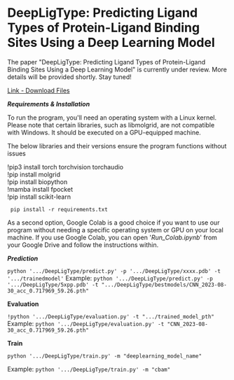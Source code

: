 # DeepLigType: Predicting Ligand Types of Protein-Ligand Binding Sites Using a Deep Learning Model

The paper "DeepLigType: Predicting Ligand Types of Protein-Ligand Binding Sites Using a Deep Learning Model" is currently under review. More details will be provided shortly. Stay tuned!


[Link - Download Files](https://drive.google.com/drive/folders/1WVIpv6CbHBnRcE_0qR8E9AEwu7-CGgCZ?usp=sharing) 

**_Requirements & Installation_**

To run the program, you'll need an operating system with a Linux kernel. Please note that certain libraries, such as libmolgrid, are not compatible with Windows. It should be executed on a GPU-equipped machine.

The below libraries and their versions ensure the program functions without issues

!pip3 install torch torchvision torchaudio<br/>
!pip install molgrid<br/>
!pip install biopython<br/>
!mamba install fpocket<br/>
!pip install scikit-learn<br/>

``` pip install -r requirements.txt```

As a second option, Google Colab is a good choice if you want to use our program without needing a specific operating system or GPU on your local machine. If you use Google Colab, you can open '_Run_Colab.ipynb_' from your Google Drive and follow the instructions within.


**_Prediction_**

```python '.../DeepLigType/predict.py' -p '.../DeepLigType/xxxx.pdb' -t '.../trainedmodel'```
Example: `python '.../DeepLigType/predict.py' -p '.../DeepLigType/5xpp.pdb' -t ".../DeepLigType/bestmodels/CNN_2023-08-30_acc_0.717969_59.26.pth"`


**Evaluation**

```!python '.../DeepLigType/evaluation.py' -t ".../trained_model_pth"```
Example: `python '.../DeepLigType/evaluation.py' -t "CNN_2023-08-30_acc_0.717969_59.26.pth"`

**Train**

```python '.../DeepLigType/train.py' -m "deeplearning_model_name" ```

Example: `python '.../DeepLigType/train.py' -m "cbam"`